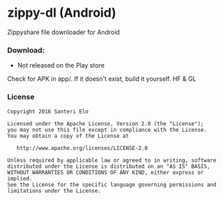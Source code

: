 # zippy-dl (Android)

Zippyshare file downloader for Android

### Download:

* Not released on the Play store

Check for APK in app/. If it doesn't exist, build it yourself. HF & GL

### License

    Copyright 2016 Santeri Elo

    Licensed under the Apache License, Version 2.0 (the "License");
    you may not use this file except in compliance with the License.
    You may obtain a copy of the License at

       http://www.apache.org/licenses/LICENSE-2.0

    Unless required by applicable law or agreed to in writing, software
    distributed under the License is distributed on an "AS IS" BASIS,
    WITHOUT WARRANTIES OR CONDITIONS OF ANY KIND, either express or implied.
    See the License for the specific language governing permissions and
    limitations under the License.
